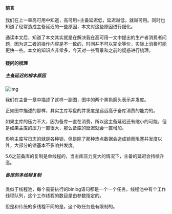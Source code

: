 #### 前言

我们在上一章高可用中知道，高可用=主备延迟低，延迟越低，就越可用。同时也知道了经常造成主备延迟的一些原因，本文对这些原因进行细化。

通读本文后，知道了本文其实就是在解决我在高可用一文中提出的生产者消费者问题，因为这二者的操作内容是不一致的，时间并不可以完全等价，实际上消费可能更快一些。本文的知识点非常多，今天对一些背景和之前的疑惑进行梳理。



#### 疑问的梳理

##### 主备延迟的根本原因

![img](https://static001.geekbang.org/resource/image/1a/ef/1a85a3bac30a32438bfd8862e5a34eef.png)

我们在主备一章中描述了这样一副图，图中的两个黑色箭头表示并发度。

正如图中描述的那样，其实主库写盘的并发度是远远高于备库消费的能力的。

如果主库的压力不大，因为备库一直在消费，所以这主备延迟还有缩小的可能，但是如果主库的压力一直很大，那么备库的延迟就会一直增加。



影响主库写日志的就是各种锁，但是除了那种热点数据会造成锁而阻塞并发度以外，大部分的锁基本不影响并发度。



5.6之前备库的复制是单线程的，当主库压力变大的情况下，主备的延迟会持续升高。



##### 备库的多线程复制

类似于线程池，每个需要执行的binlog语句都是一个一个任务，线程池中有个工作线程队列，这个工作线程的数目是由参数指定的。

但是和传统的多线程不同的是，这个取任务是有限制的。

